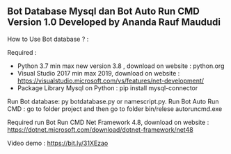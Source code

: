 Bot Database Mysql dan Bot Auto Run CMD 
Version 1.0
Developed by Ananda Rauf Maududi
-----------------------------------------------------------------------------------------------------------------------------------------------------------------------------------------------------------------------------------------------
How to Use Bot database ? :

Required : 
- Python 3.7 min max new version 3.8 , download on website : python.org
- Visual Studio 2017 min max 2019, download on website : https://visualstudio.microsoft.com/vs/features/net-development/
- Package Library Mysql on Python : pip install mysql-connector

Run Bot database: py botdatabase.py or namescript.py.
Run Bot Auto Run CMD : go to folder project and then go to folder bin/relese autoruncmd.exe 

Required run Bot Run CMD Net Framework 4.8, download on website : https://dotnet.microsoft.com/download/dotnet-framework/net48

Video demo : https://bit.ly/31XEzao
